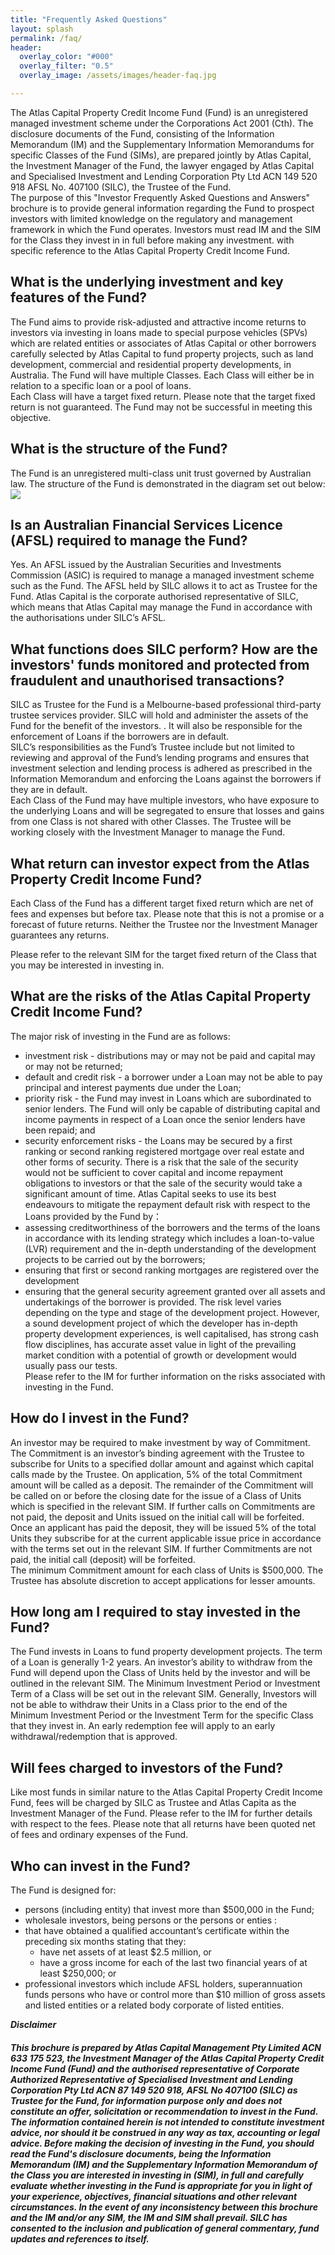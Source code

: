 ```yaml
---
title: "Frequently Asked Questions"
layout: splash
permalink: /faq/
header:
  overlay_color: "#000"
  overlay_filter: "0.5"
  overlay_image: /assets/images/header-faq.jpg

---
```


The Atlas Capital Property Credit Income Fund (Fund) is an unregistered managed investment scheme under the Corporations Act 2001 (Cth).  The disclosure documents of the Fund, consisting of the Information Memorandum (IM) and the Supplementary Information Memorandums for specific Classes of the Fund (SIMs), are prepared jointly by Atlas Capital, the Investment Manager of the Fund, the lawyer engaged by Atlas Capital and Specialised Investment and Lending Corporation Pty Ltd ACN 149 520 918 AFSL No. 407100 (SILC), the Trustee of the Fund.  
The purpose of this "Investor Frequently Asked Questions and Answers" brochure is to provide general information regarding the Fund to prospect investors with limited knowledge on the regulatory and management framework in which the Fund operates. Investors must read IM and the SIM for the Class they invest in in full before making any investment. with specific reference to the Atlas Capital Property Credit Income Fund. 

## What is the underlying investment and key features of the Fund?
The Fund aims to provide risk-adjusted and attractive income returns to investors via investing in loans made to special purpose vehicles (SPVs) which are related entities or associates of Atlas Capital or other borrowers carefully selected by Atlas Capital to fund property projects, such as land development, commercial and residential property developments, in Australia. The Fund will have multiple Classes. Each Class will either be in relation to a specific loan or a pool of loans.  
Each Class will have a target fixed return. Please note that the target fixed return is not guaranteed. The Fund may not be successful in meeting this objective.

## What is the structure of the Fund?
The Fund is an unregistered multi-class unit trust governed by Australian law. The structure of the Fund is demonstrated in the diagram set out below:  
![](/assets/images/structure_faq.png)

## Is an Australian Financial Services Licence (AFSL) required to manage the Fund?
Yes.  An AFSL issued by the Australian Securities and Investments Commission (ASIC) is required to manage a managed investment scheme such as the Fund. The AFSL held by SILC allows it to act as Trustee for the Fund. Atlas Capital is the corporate authorised representative of SILC, which means that Atlas Capital may manage the Fund in accordance with the authorisations under SILC’s AFSL.

## What functions does SILC perform? How are the investors' funds monitored and protected from fraudulent and unauthorised transactions? 
SILC as Trustee for the Fund is a Melbourne-based professional third-party trustee services provider. SILC will hold and administer the assets of the Fund for the benefit of the investors. . It will also be responsible for the enforcement of Loans if the borrowers are in default.  
SILC’s responsibilities as the Fund’s Trustee include but not limited to reviewing and approval of the Fund’s lending programs and ensures that investment selection and lending process is adhered as prescribed in the Information Memorandum and enforcing the Loans against the borrowers if they are in default.  
Each Class of the Fund may have multiple investors, who have exposure to the underlying Loans and will be segregated to ensure that losses and gains from one Class is not shared with other Classes.  The Trustee will be working closely with the Investment Manager to manage the Fund.

## What return can investor expect from the Atlas Property Credit Income Fund?
Each Class of the Fund has a different target fixed return which are net of fees and expenses but before tax. Please note that this is not a promise or a forecast of future returns. Neither the Trustee nor the Investment Manager guarantees any returns.   

Please refer to the relevant SIM for the target fixed return of the Class that you may be interested in investing in.

## What are the risks of the Atlas Capital Property Credit Income Fund?
The major risk of investing in the Fund are as follows: 
- investment risk - distributions may or may not be paid and capital may or may not be returned;
- default and credit risk - a borrower under a Loan may not be able to pay principal and interest payments due under the Loan;
- priority risk - the Fund may invest in Loans which are subordinated to senior lenders.  The Fund will only be capable of distributing capital and income payments in respect of a Loan once the senior lenders have been repaid; and
- security enforcement risks - the Loans may be secured by a first ranking or second ranking registered mortgage over real estate and other forms of security.  There is a risk that the sale of the security would not be sufficient to cover capital and income repayment obligations to investors or that the sale of the security would take a significant amount of time. 
Atlas Capital seeks to use its best endeavours to mitigate the repayment default risk with respect to the Loans provided by the Fund by：
- assessing creditworthiness of the borrowers and the terms of the loans in accordance with its lending strategy which includes a loan-to-value (LVR) requirement and the in-depth understanding of the development projects to be carried out by the borrowers; 
- ensuring that first or second ranking mortgages are registered over the development 
- ensuring that the general security agreement granted over all assets and undertakings of the borrower is provided. 
The risk level varies depending on the type and stage of the development project. However, a sound development project of which the developer has in-depth property development experiences, is well capitalised, has strong cash flow disciplines, has accurate asset value in light of the prevailing market condition with a potential of growth or development would usually pass our tests.   
Please refer to the IM for further information on the risks associated with investing in the Fund.

## How do I invest in the Fund?
An investor may be required to make investment by way of Commitment. The Commitment is an investor’s binding agreement with the Trustee to subscribe for Units to a specified dollar amount and against which capital calls made by the Trustee. On application, 5% of the total Commitment amount will be called as a deposit. The remainder of the Commitment will be called on or before the closing date for the issue of a Class of Units which is specified in the relevant SIM. If further calls on Commitments are not paid, the deposit and Units issued on the initial call will be forfeited.  
Once an applicant has paid the deposit, they will be issued 5% of the total Units they subscribe for at the current applicable issue price in accordance with the terms set out in the relevant SIM. If further Commitments are not paid, the initial call (deposit) will be forfeited.  
The minimum Commitment amount for each class of Units is $500,000.  The Trustee has absolute discretion to accept applications for lesser amounts.

## How long am I required to stay invested in the Fund?
The Fund invests in Loans to fund property development projects. The term of a Loan is generally 1-2 years. An investor’s ability to withdraw from the Fund will depend upon the Class of Units held by the investor and will be outlined in the relevant SIM. The Minimum Investment Period or Investment Term of a Class will be set out in the relevant SIM. Generally, Investors will not be able to withdraw their Units in a Class prior to the end of the Minimum Investment Period or the Investment Term for the specific Class that they invest in.  An early redemption fee will apply to an early withdrawal/redemption that is approved.

## Will fees charged to investors of the Fund?
Like most funds in similar nature to the Atlas Capital Property Credit Income Fund, fees will be charged by SILC as Trustee and Atlas Capita as the Investment Manager of the Fund. Please refer to the IM for further details with respect to the fees. Please note that all returns have been quoted net of fees and ordinary expenses of the Fund.

## Who can invest in the Fund? 
The Fund is designed for:
- persons (including entity) that invest more than $500,000 in the Fund; 
- wholesale investors, being persons or the persons or enties : 
- that have obtained a qualified accountant’s certificate within the preceding six months stating that they:
  - have net assets of at least $2.5 million, or
  - have a gross income for each of the last two financial years of at least $250,000; or 
- professional investors which include AFSL holders, superannuation funds persons who have or control more than $10 million of gross assets and listed entities or a related body corporate of listed entities. 

***Disclaimer***  
##### *This brochure is prepared by Atlas Capital Management Pty Limited ACN  633 175 523, the Investment Manager of the Atlas Capital Property Credit Income Fund (Fund) and the authorised representative of Corporate Authorized Representative of Specialised Investment and Lending Corporation Pty Ltd ACN 87 149 520 918, AFSL No 407100 (SILC) as Trustee for the Fund, for information purpose only and does not constitute an offer, solicitation or recommendation to invest in the Fund. The information contained herein is not intended to constitute investment advice, nor should it be construed in any way as tax, accounting or legal advice.  Before making the decision of investing in the Fund, you should read the Fund's disclosure documents, being the Information Memorandum (IM) and the Supplementary Information Memorandum of the Class you are interested in investing in (SIM), in full and carefully evaluate whether investing in the Fund is appropriate for you in light of your experience, objectives, financial situations and other relevant circumstances. In the event of any inconsistency between this brochure and the IM and/or any SIM, the IM and SIM shall prevail.  SILC has consented to the inclusion and publication of general commentary, fund updates and references to itself.* 
